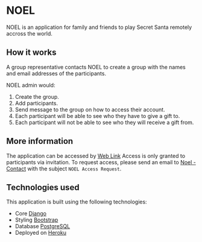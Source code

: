 # NOEL
NOEL is an application for family and friends to play Secret Santa remotely accross the world.

## How it works
A group representative contacts NOEL to create a group with the names and email addresses of the participants. 

NOEL admin would:
1. Create the group.
2. Add participants.
3. Send message to the group on how to access their account.
4. Each participant will be able to see who they have to give a gift to.
5. Each participant will not be able to see who they will receive a gift from.

## More information
The application can be accessed by [Web Link](https://noel.ighomena.me/)
Access is only granted to participants via invitation. To request access, please send an email to [Noel - Contact](https://noel.ighomena.me/contact) with the subject `NOEL Access Request`.

## Technologies used
This application is built using the following technologies:
- Core [Django](https://www.djangoproject.com/)
- Styling [Bootstrap](https://getbootstrap.com/)
- Database [PostgreSQL](https://www.postgresql.org/)
- Deployed on [Heroku](https://www.heroku.com/)
